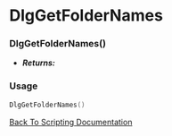 # DlgGetFolderNames

### DlgGetFolderNames()
- ***Returns:*** 

### Usage

```Lua
DlgGetFolderNames()
```


[Back To Scripting Documentation](../README.md)
